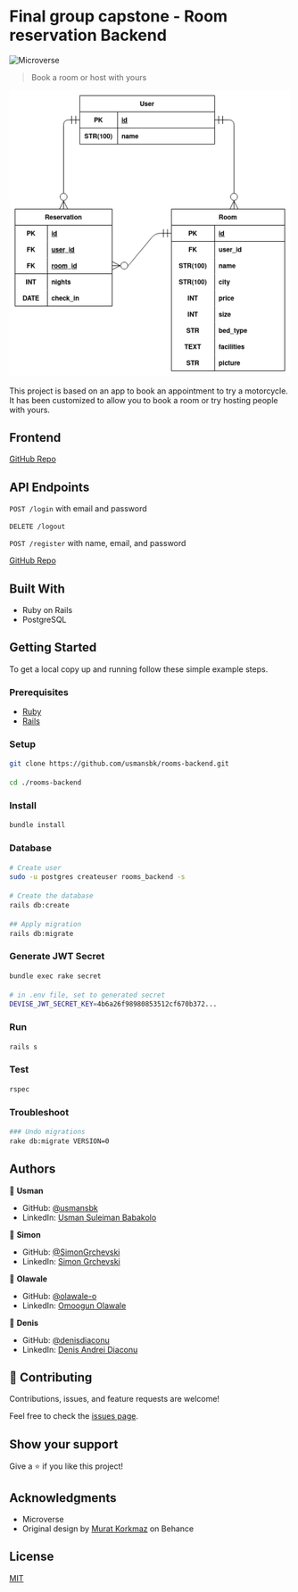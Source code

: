 # Final group capstone - Room reservation Backend

![Microverse](https://img.shields.io/badge/Microverse-blueviolet)

> Book a room or host with yours

![screenshot](./erd.png)

This project is based on an app to book an appointment to try a motorcycle. It has been customized to allow you to book a room or try hosting people with yours.

## Frontend

[GitHub Repo](https://github.com/usmansbk/rooms-frontend)

## API Endpoints

`POST /login` with email and password

`DELETE /logout`

`POST /register` with name, email, and password

[GitHub Repo](https://github.com/usmansbk/rooms_frontend)

## Built With

- Ruby on Rails
- PostgreSQL

## Getting Started

To get a local copy up and running follow these simple example steps.

### Prerequisites

- [Ruby](https://www.ruby-lang.org/en/)
- [Rails](https://gorails.com/)

### Setup

```sh
git clone https://github.com/usmansbk/rooms-backend.git

cd ./rooms-backend
```

### Install

```sh
bundle install
```

### Database

```sh
# Create user
sudo -u postgres createuser rooms_backend -s

# Create the database
rails db:create

## Apply migration
rails db:migrate
```

### Generate JWT Secret

```sh
bundle exec rake secret

# in .env file, set to generated secret
DEVISE_JWT_SECRET_KEY=4b6a26f98980853512cf670b372...
```

### Run

```sh
rails s
```

### Test

```sh
rspec
```

### Troubleshoot

```sh
### Undo migrations
rake db:migrate VERSION=0
```

## Authors

👤 **Usman**

- GitHub: [@usmansbk](https://github.com/usmansbk)
- LinkedIn: [Usman Suleiman Babakolo](https://linkedin.com/in/usmansbk)

👤 **Simon**

- GitHub: [@SimonGrchevski](https://github.com/SimonGrchevski)
- LinkedIn: [Simon Grchevski](https://www.linkedin.com/in/simon-grchevski-682935209/)

👤 **Olawale**

- GitHub: [@olawale-o](https://github.com/olawale-o)
- LinkedIn: [Omoogun Olawale](https://linkedin.com/in/olawaleomoogun)

👤 **Denis**

- GitHub: [@denisdiaconu](https://github.com/denisdiaconu)
- LinkedIn: [Denis Andrei Diaconu](https://www.linkedin.com/in/denis-diaconu-1394091b7/)

## 🤝 Contributing

Contributions, issues, and feature requests are welcome!

Feel free to check the [issues page](../../issues/).

## Show your support

Give a ⭐️ if you like this project!

## Acknowledgments

- Microverse
- Original design by [Murat Korkmaz](https://www.behance.net/muratk) on Behance

## License

[MIT](./LICENSE)
